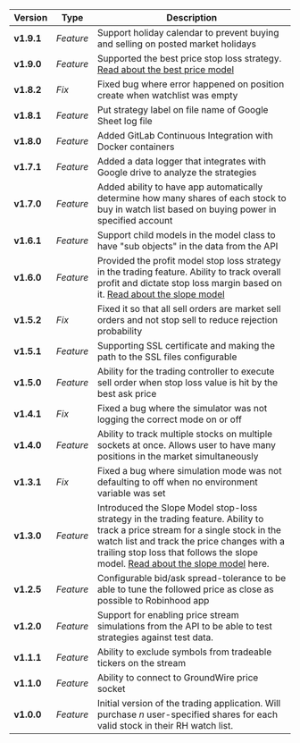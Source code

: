 | Version              | Type      | Description                                                                                               |
| -------------------- | --------- | --------------------------------------------------------------------------------------------------------- |
| **v1.9.1**           | *Feature* | Support holiday calendar to prevent buying and selling on posted market holidays                          |
| **v1.9.0**           | *Feature* | Supported the best price stop loss strategy. [Read about the best price model](./strategies/README.md)    |
| **v1.8.2**           | *Fix*     | Fixed bug where error happened on position create when watchlist was empty                                |
| **v1.8.1**           | *Feature* | Put strategy label on file name of Google Sheet log file                                                  |
| **v1.8.0**           | *Feature* | Added GitLab Continuous Integration with Docker containers                                                |
| **v1.7.1**           | *Feature* | Added a data logger that integrates with Google drive to analyze the strategies                           |
| **v1.7.0**           | *Feature* | Added ability to have app automatically determine how many shares of each stock to buy in watch list based on buying power in specified account |
| **v1.6.1**           | *Feature* | Support child models in the model class to have "sub objects" in the data from the API                    |
| **v1.6.0**           | *Feature* | Provided the profit model stop loss strategy in the trading feature.  Ability to track overall profit and dictate stop loss margin based on it. [Read about the slope model](./strategies/README.md) |
| **v1.5.2**           | *Fix*     | Fixed it so that all sell orders are market sell orders and not stop sell to reduce rejection probability |
| **v1.5.1**           | *Feature* | Supporting SSL certificate and making the path to the SSL files configurable                              |
| **v1.5.0**           | *Feature* | Ability for the trading controller to execute sell order when stop loss value is hit by the best ask price |
| **v1.4.1**           | *Fix*     | Fixed a bug where the simulator was not logging the correct mode on or off                                |
| **v1.4.0**           | *Feature* | Ability to track multiple stocks on multiple sockets at once.  Allows user to have many positions in the market simultaneously |
| **v1.3.1**           | *Fix*     | Fixed a bug where simulation mode was not defaulting to off when no environment variable was set |
| **v1.3.0**           | *Feature* | Introduced the Slope Model stop-loss strategy in the trading feature.  Ability to track a price stream for a single stock in the watch list and track the price changes with a trailing stop loss that follows the slope model.  [Read about the slope model](./strategies/README.md) here. |
| **v1.2.5**           | *Feature* | Configurable bid/ask spread-tolerance to be able to tune the followed price as close as possible to Robinhood app |
| **v1.2.0**           | *Feature* | Support for enabling price stream simulations from the API to be able to test strategies against test data. |
| **v1.1.1**           | *Feature* | Ability to exclude symbols from tradeable tickers on the stream |
| **v1.1.0**           | *Feature* | Ability to connect to GroundWire price socket |
| **v1.0.0**           | *Feature* | Initial version of the trading application.  Will purchase *n* user-specified shares for each valid stock in their RH watch list. |